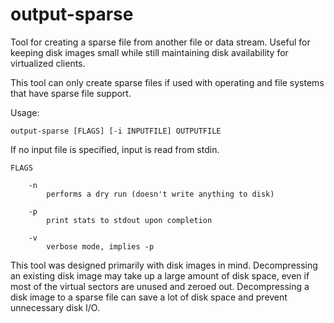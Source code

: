 # output-sparse

Tool for creating a sparse file from another file or data stream. Useful for 
keeping disk images small while still maintaining disk availability for 
virtualized clients.

This tool can only create sparse files if used with operating and file systems 
that have sparse file support.

Usage:
```
output-sparse [FLAGS] [-i INPUTFILE] OUTPUTFILE
```

If no input file is specified, input is read from stdin.

```
FLAGS

	-n
		performs a dry run (doesn't write anything to disk)

	-p
		print stats to stdout upon completion

	-v
		verbose mode, implies -p
```

This tool was designed primarily with disk images in mind. Decompressing an 
existing disk image may take up a large amount of disk space, even if most of 
the virtual sectors are unused and zeroed out. Decompressing a disk image to a 
sparse file can save a lot of disk space and prevent unnecessary disk I/O.
